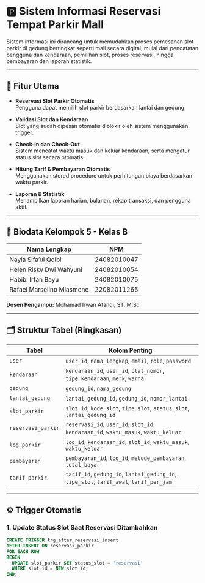 # 🅿️ Sistem Informasi Reservasi Tempat Parkir Mall

Sistem informasi ini dirancang untuk memudahkan proses pemesanan slot parkir di gedung bertingkat seperti mall secara digital, mulai dari pencatatan pengguna dan kendaraan, pemilihan slot, proses reservasi, hingga pembayaran dan laporan statistik.

---

## 🔑 Fitur Utama

- **Reservasi Slot Parkir Otomatis**  
  Pengguna dapat memilih slot parkir berdasarkan lantai dan gedung.

- **Validasi Slot dan Kendaraan**  
  Slot yang sudah dipesan otomatis diblokir oleh sistem menggunakan trigger.

- **Check-In dan Check-Out**  
  Sistem mencatat waktu masuk dan keluar kendaraan, serta mengatur status slot secara otomatis.

- **Hitung Tarif & Pembayaran Otomatis**  
  Menggunakan stored procedure untuk perhitungan biaya berdasarkan waktu parkir.

- **Laporan & Statistik**  
  Menampilkan laporan harian, bulanan, rekap transaksi, dan pengguna aktif.

---

## 👥 Biodata Kelompok 5 - Kelas B

| Nama Lengkap                  | NPM           |
|-------------------------------|---------------|
| Nayla Sifa’ul Qolbi           | 24082010047   |
| Helen Risky Dwi Wahyuni       | 24082010054   |
| Habibi Irfan Bayu             | 24082010075   |
| Rafael Marselino Mlasmene     | 22082011265   |

**Dosen Pengampu:** Mohamad Irwan Afandi, ST, M.Sc

---

## 🗂️ Struktur Tabel (Ringkasan)

| Tabel                | Kolom Penting                                                                            |
|----------------------|------------------------------------------------------------------------------------------|
| `user`               | `user_id`, `nama_lengkap`, `email`, `role`, `password`                                   |
| `kendaraan`          | `kendaraan_id`, `user_id`, `plat_nomor`, `tipe_kendaraan`, `merk`, `warna`               |
| `gedung`             | `gedung_id`, `nama_gedung`                                                               |
| `lantai_gedung`      | `lantai_gedung_id`, `gedung_id`, `nomor_lantai`                                          |
| `slot_parkir`        | `slot_id`, `kode_slot`, `tipe_slot`, `status_slot`, `lantai_gedung_id`                   |
| `reservasi_parkir`   | `reservasi_id`, `user_id`, `slot_id`, `kendaraan_id`, `waktu_masuk`, `waktu_keluar`      |
| `log_parkir`         | `log_id`, `kendaraan_id`, `slot_id`, `waktu_masuk`, `waktu_keluar`                       |
| `pembayaran`         | `pembayaran_id`, `log_id`, `metode_pembayaran`, `total_bayar`                            |
| `tarif_parkir`       | `tarif_id`, `gedung_id`, `lantai_gedung_id`, `tipe_slot`, `tarif_awal`, `tarif_per_jam`  |

---

## ⚙️ Trigger Otomatis

### 1. Update Status Slot Saat Reservasi Ditambahkan

```sql
CREATE TRIGGER trg_after_reservasi_insert
AFTER INSERT ON reservasi_parkir
FOR EACH ROW
BEGIN
  UPDATE slot_parkir SET status_slot = 'reservasi'
  WHERE slot_id = NEW.slot_id;
END;
